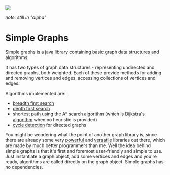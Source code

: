 
[![](https://jitpack.io/v/earlygrey/simple-graphs.svg)](https://jitpack.io/#space.earlygrey/simple-graphs)

*note: still in "alpha"*

# Simple Graphs

Simple graphs is a java library containing basic graph data structures and algorithms.

It has two types of graph data structures - representing undirected and directed graphs, both weighted. Each of these provide methods for adding and removing vertices and edges, accessing collections of vertices and edges.

Algorithms implemented are:
- [breadth first search](https://en.wikipedia.org/wiki/Breadth-first_search)
- [depth first search](https://en.wikipedia.org/wiki/Depth-first_search)
- shortest path using the [A* search algorithm](https://en.wikipedia.org/wiki/A*_search_algorithm) (which is [Dijkstra's algorithm](https://en.wikipedia.org/wiki/Dijkstra%27s_algorithm) when no heuristic is provided)
- [cycle detection](https://en.wikipedia.org/wiki/Cycle_(graph_theory)#Cycle_detection) for directed graphs

You might be wondering what the point of another graph library is, since there are already some very [powerful](https://jgrapht.org/) and [versatile](https://github.com/google/guava/wiki/GraphsExplained) libraries out there, which are made by much better programmers than me. Well the idea behind simple graphs is that it's first and foremost user-friendly and simple to use. Just instantiate a graph object, add some vertices and edges and you're ready, algorithms are called directly on the graph object. Simple graphs has no dependencies.
